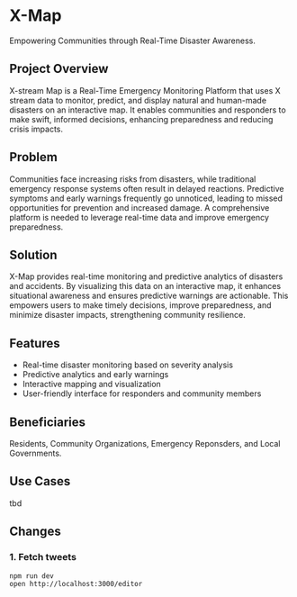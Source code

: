 # X-Map
Empowering Communities through Real-Time Disaster Awareness.

## Project Overview
X-stream Map is a Real-Time Emergency Monitoring Platform that uses X stream data to monitor, predict, and display natural and human-made disasters on an interactive map. It enables communities and responders to make swift, informed decisions, enhancing preparedness and reducing crisis impacts.


## Problem
Communities face increasing risks from disasters, while traditional emergency response systems often result in delayed reactions. Predictive symptoms and early warnings frequently go unnoticed, leading to missed opportunities for prevention and increased damage. A comprehensive platform is needed to leverage real-time data and improve emergency preparedness.


## Solution
X-Map provides real-time monitoring and predictive analytics of disasters and accidents. By visualizing this data on an interactive map, it enhances situational awareness and ensures predictive warnings are actionable. This empowers users to make timely decisions, improve preparedness, and minimize disaster impacts, strengthening community resilience.


## Features

- Real-time disaster monitoring based on severity analysis
- Predictive analytics and early warnings
- Interactive mapping and visualization
- User-friendly interface for responders and community members


## Beneficiaries 
Residents, Community Organizations, Emergency Reponsders, and Local Governments.

## Use Cases
tbd 



## Changes

### 1. Fetch tweets

```
npm run dev
open http://localhost:3000/editor
```
